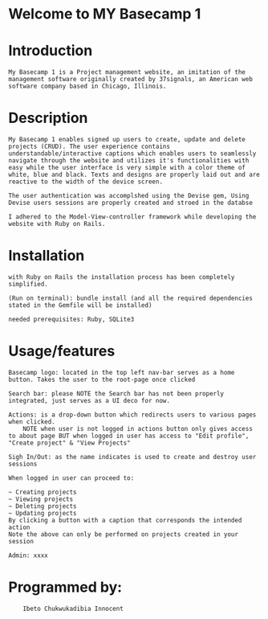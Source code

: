 # Welcome to MY Basecamp 1

# Introduction 
    My Basecamp 1 is a Project management website, an imitation of the management software originally created by 37signals, an American web software company based in Chicago, Illinois.

# Description 
    My Basecamp 1 enables signed up users to create, update and delete projects (CRUD). The user experience contains understandable/interactive captions which enables users to seamlessly navigate through the website and utilizes it's functionalities with easy while the user interface is very simple with a color theme of white, blue and black. Texts and designs are properly laid out and are reactive to the width of the device screen.    

    The user authentication was accomplshed using the Devise gem, Using Devise users sessions are properly created and stroed in the databse
        
    I adhered to the Model-View-controller framework while developing the website with Ruby on Rails.

# Installation 
    with Ruby on Rails the installation process has been completely simplified.

    (Run on terminal): bundle install (and all the required dependencies stated in the Gemfile will be installed) 

    needed prerequisites: Ruby, SQLite3

# Usage/features 

    Basecamp logo: located in the top left nav-bar serves as a home button. Takes the user to the root-page once clicked

    Search bar: please NOTE the Search bar has not been properly integrated, just serves as a UI deco for now.
    
    Actions: is a drop-down button which redirects users to various pages when clicked. 
        NOTE when user is not logged in actions button only gives access to about page BUT when logged in user has access to "Edit profile", "Create project" & "View Projects"

    Sigh In/Out: as the name indicates is used to create and destroy user sessions 

    When logged in user can proceed to:

    ~ Creating projects 
    ~ Viewing projects
    ~ Deleting projects 
    ~ Updating projects 
	By clicking a button with a caption that corresponds the intended action
    Note the above can only be performed on projects created in your session 

    Admin: xxxx

# Programmed by:
        Ibeto Chukwukadibia Innocent